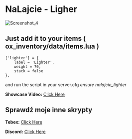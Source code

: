 # NaLajcie - Ligher
![Screenshot_4](https://github.com/NaaLajcie/nalajcie_lighter/assets/134964273/cfffc9ea-2ba9-477c-9426-4661842226ab)


## Just add it to your items  ( ox_inventory/data/items.lua )
	['lighter'] = {
		label = 'Lighter',
		weight = 70,
		stack = false
	},

and run the script in your server.cfg
*ensure nalajcie_lighter*

**Showcase Video:** [Click Here ](https://www.youtube.com/watch?v=vTR4nqzBiyI)

## Sprawdź moje inne skrypty
**Tebex:** [Click Here](https://nalajcie-shop.tebex.io/package/5996109)

**Discord:** [Click Here](https://discord.gg/8ENA4VtKxe)


